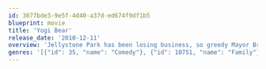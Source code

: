 ```yaml
---
id: 3077bde3-9e5f-4d40-a37d-ed674f9df1b5
blueprint: movie
title: 'Yogi Bear'
release_date: '2010-12-11'
overview: 'Jellystone Park has been losing business, so greedy Mayor Brown decides to shut it down and sell the land. That means families will no longer be able to experience the natural beauty of the outdoors -- and, even worse, Yogi and Boo Boo will be tossed out of the only home they''ve ever known. Faced with his biggest challenge ever, Yogi must prove that he really is "smarter than the average bear" as he and Boo Boo join forces with their old nemesis Ranger Smith to find a way to save Jellystone Park from closing forever.'
genres: '[{"id": 35, "name": "Comedy"}, {"id": 10751, "name": "Family"}, {"id": 16, "name": "Animation"}, {"id": 12, "name": "Adventure"}]'
---
```

